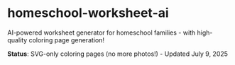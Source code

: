 # homeschool-worksheet-ai
AI-powered worksheet generator for homeschool families - with high-quality coloring page generation!

**Status**: SVG-only coloring pages (no more photos!) - Updated July 9, 2025
